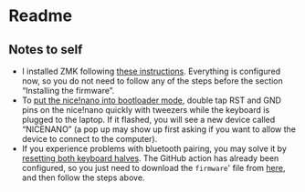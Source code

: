 # Readme

## Notes to self

- I installed ZMK following [these instructions](https://zmk.dev/docs/user-setup). Everything is configured now, so you do not need to follow any of the steps before the section “Installing the firmware”.
- To [put the nice!nano into bootloader mode](https://nicekeyboards.com/docs/nice-nano/getting-started/#:~:text=To%20jump%20into%20the%20bootloader,the%20bootloader%2C%20connect%20your%20nice!), double tap RST and GND pins on the nice!nano quickly with tweezers while the keyboard is plugged to the laptop. If it flashed, you will see a new device called “NICENANO” (a pop up may show up first asking if you want to allow the device to connect to the computer).
- If you experience problems with bluetooth pairing, you may solve it by [resetting both keyboard halves](https://zmk.dev/docs/troubleshooting#reset-split-keyboard-procedure). The GitHub action has already been configured, so you just need to download the `firmware`' file from [here](https://github.com/benthamite/zmk-config/actions/runs/6066203621), and then follow the steps above.
